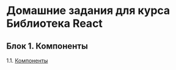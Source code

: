 # Домашние задания для курса Библиотека React

## Блок 1. Компоненты
1.1. [Компоненты](./components/)
<!-- 1.2. [События и состояния](./state/) -->